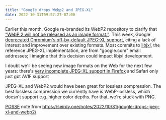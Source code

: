 ```yaml
---
title: "Google drops Webp2 and JPEG-XL"
date: 2022-10-31T09:57:27-07:00
---
```

Earlier this month, Google re-branded its WebP2 repository to clarify that [<q>WebP 2 will not be released as an image format.</q>](https://chromium.googlesource.com/codecs/libwebp2/+/1251ca748c17278961c0d0059b744595b35a4943%5E%21/). This week, Google [deprecated Chromium's off-by-default JPEG-XL support](https://bugzilla.mozilla.org/show_bug.cgi?id=jpeg-xl), citing a lack of interest and improvement over existing formats. Most commits to [libjxl](https://github.com/libjxl/libjxl), the reference JPEG-XL implementation, are from "google.com" email addresses; I imagine that this decision could impact libjxl development.

I doubt we'll be seeing new image formats on the Web for the next few years: there's [very incomplete JPEG-XL support in Firefox](https://bugzilla.mozilla.org/show_bug.cgi?id=jpeg-xl) and Safari only just got AVIF support

JPEG-XL and WebP2 would have been great for lossless compression. The best lossless compression we currently have is WebP-lossless, which doesn't support e.g. higher color depths. For that, we're stuck with PNG.

[POSSE](https://indieweb.org/POSSE) note from <https://seirdy.one/notes/2022/10/31/google-drops-jpeg-xl-and-webp2/>
